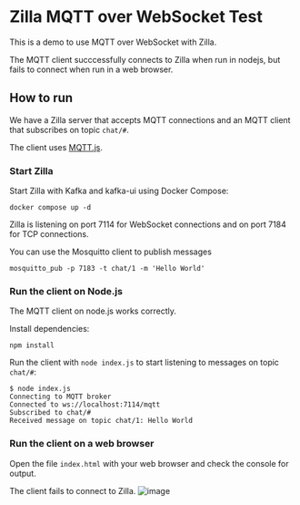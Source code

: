 # Zilla MQTT over WebSocket Test
This is a demo to use MQTT over WebSocket with Zilla.

The MQTT client succcessfully connects to Zilla when run in nodejs, but fails to connect when run in a web browser.

## How to run
We have a Zilla server that accepts MQTT connections and an MQTT client that subscribes on topic `chat/#`.

The client uses [MQTT.js](https://github.com/mqttjs/MQTT.js).
### Start Zilla
Start Zilla with Kafka and kafka-ui using Docker Compose:
```
docker compose up -d
```
Zilla is listening on port 7114 for WebSocket connections and on port 7184 for TCP connections.

You can use the Mosquitto client to publish messages
```
mosquitto_pub -p 7183 -t chat/1 -m 'Hello World'
```

### Run the client on Node.js
The MQTT client on node.js works correctly.

Install dependencies:
```
npm install
```

Run the client with `node index.js` to start listening to messages on topic `chat/#`:
```
$ node index.js
Connecting to MQTT broker
Connected to ws://localhost:7114/mqtt
Subscribed to chat/#
Received message on topic chat/1: Hello World
```

### Run the client on a web browser
Open the file `index.html` with your web browser and check the console for output.

The client fails to connect to Zilla.
![image](https://github.com/user-attachments/assets/2285118f-735f-4866-b87f-a862723a1669)
